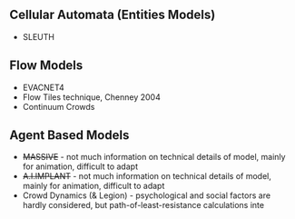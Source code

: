 ## Cellular Automata (Entities Models)

- SLEUTH
## Flow Models

- EVACNET4
- Flow Tiles technique, Chenney 2004
- Continuum Crowds

## Agent Based Models

- ~~MASSIVE~~ - not much information on technical details of model, mainly for animation, difficult to adapt
- ~~A.I.IMPLANT~~ - not much information on technical details of model, mainly for animation, difficult to adapt
- Crowd Dynamics (& Legion) - psychological and social factors are hardly considered, but path-of-least-resistance calculations inte


 